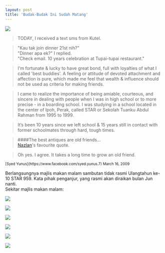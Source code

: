 ```yaml
---
layout: post
title: 'Budak-Budak Ini Sudah Matang'
---
```


[![](http://3.bp.blogspot.com/_e86KQvrn6dg/SckA1b3KhJI/AAAAAAAAAUw/m5VLAozE9Ho/s320/45.jpg)](http://3.bp.blogspot.com/_e86KQvrn6dg/SckA1b3KhJI/AAAAAAAAAUw/m5VLAozE9Ho/s1600-h/45.jpg)  

> TODAY, I received a text sms from Kutel.

> "Kau tak join dinner 21st nih?"  
> "Dinner apa ek?" I replied.  
> "Check email. 10 years celebration at Tupai-tupai restaurant."  

> I'm fortunate & lucky to have great bond, full with loyalties of what I called 'best buddies'. A feeling or attitude of devoted attachment and affection is pure, which made me feel that wealth & influence should not be used as criteria for making friends.

> I came to realize the importance of being amiable, courteous, and sincere in dealing with people when I was in high school or to more precise - in a boarding school. I was studying in a school located in the center of Ipoh, Perak, called STAR or Sekolah Tuanku Abdul Rahman from 1995 to 1999.

> It’s been 10 years since we left school & 15 years still in contact with former schoolmates through hard, tough times.

> ####The best antiques are old friends...  
> [Nazlan](https://www.facebook.com/profile.php?id=560308025)'s favourite quote.

> Oh yes. I agree. It takes a long time to grow an old friend.

<small>
[Syed Yunus](https://www.facebook.com/syed.yunus.7)  
March 16, 2009  
</small>

Berlangsungnya majlis makan malam sambutan tidak rasmi Ulangtahun ke-10 STAR 959. Kata pihak penganjur, yang rasmi akan diraikan bulan Jun nanti.  
Sekitar majlis makan malam:  

[![](http://2.bp.blogspot.com/_e86KQvrn6dg/SckBeWTJKfI/AAAAAAAAAVA/wWfUhM-P_7E/s200/01.jpg)](http://2.bp.blogspot.com/_e86KQvrn6dg/SckBeWTJKfI/AAAAAAAAAVA/wWfUhM-P_7E/s1600-h/01.jpg)

[![](http://3.bp.blogspot.com/_e86KQvrn6dg/SckBlZz6iXI/AAAAAAAAAVo/LWT75IvDVDE/s200/06.jpg)](http://3.bp.blogspot.com/_e86KQvrn6dg/SckBlZz6iXI/AAAAAAAAAVo/LWT75IvDVDE/s1600-h/06.jpg)
  
[![](http://2.bp.blogspot.com/_e86KQvrn6dg/SckBegaQzqI/AAAAAAAAAVg/5q4A3AzvuXg/s200/05.jpg)](http://2.bp.blogspot.com/_e86KQvrn6dg/SckBegaQzqI/AAAAAAAAAVg/5q4A3AzvuXg/s1600-h/05.jpg)

[![](http://4.bp.blogspot.com/_e86KQvrn6dg/SckBekc6lnI/AAAAAAAAAVY/bNdwi0O7b2E/s200/04.jpg)](http://4.bp.blogspot.com/_e86KQvrn6dg/SckBekc6lnI/AAAAAAAAAVY/bNdwi0O7b2E/s1600-h/04.jpg)

[![](http://4.bp.blogspot.com/_e86KQvrn6dg/SckBeoHeYVI/AAAAAAAAAVQ/SWiy5nGSYsQ/s200/03.jpg)](http://4.bp.blogspot.com/_e86KQvrn6dg/SckBeoHeYVI/AAAAAAAAAVQ/SWiy5nGSYsQ/s1600-h/03.jpg)

[![](http://1.bp.blogspot.com/_e86KQvrn6dg/SckBeaFoMHI/AAAAAAAAAVI/MSUwqUpMISY/s200/02.jpg)](http://1.bp.blogspot.com/_e86KQvrn6dg/SckBeaFoMHI/AAAAAAAAAVI/MSUwqUpMISY/s1600-h/02.jpg)

